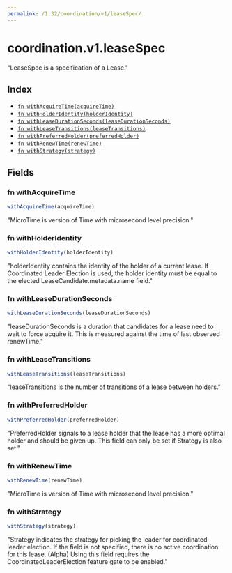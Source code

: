 ```yaml
---
permalink: /1.32/coordination/v1/leaseSpec/
---
```


# coordination.v1.leaseSpec

"LeaseSpec is a specification of a Lease."

## Index

* [`fn withAcquireTime(acquireTime)`](#fn-withacquiretime)
* [`fn withHolderIdentity(holderIdentity)`](#fn-withholderidentity)
* [`fn withLeaseDurationSeconds(leaseDurationSeconds)`](#fn-withleasedurationseconds)
* [`fn withLeaseTransitions(leaseTransitions)`](#fn-withleasetransitions)
* [`fn withPreferredHolder(preferredHolder)`](#fn-withpreferredholder)
* [`fn withRenewTime(renewTime)`](#fn-withrenewtime)
* [`fn withStrategy(strategy)`](#fn-withstrategy)

## Fields

### fn withAcquireTime

```ts
withAcquireTime(acquireTime)
```

"MicroTime is version of Time with microsecond level precision."

### fn withHolderIdentity

```ts
withHolderIdentity(holderIdentity)
```

"holderIdentity contains the identity of the holder of a current lease. If Coordinated Leader Election is used, the holder identity must be equal to the elected LeaseCandidate.metadata.name field."

### fn withLeaseDurationSeconds

```ts
withLeaseDurationSeconds(leaseDurationSeconds)
```

"leaseDurationSeconds is a duration that candidates for a lease need to wait to force acquire it. This is measured against the time of last observed renewTime."

### fn withLeaseTransitions

```ts
withLeaseTransitions(leaseTransitions)
```

"leaseTransitions is the number of transitions of a lease between holders."

### fn withPreferredHolder

```ts
withPreferredHolder(preferredHolder)
```

"PreferredHolder signals to a lease holder that the lease has a more optimal holder and should be given up. This field can only be set if Strategy is also set."

### fn withRenewTime

```ts
withRenewTime(renewTime)
```

"MicroTime is version of Time with microsecond level precision."

### fn withStrategy

```ts
withStrategy(strategy)
```

"Strategy indicates the strategy for picking the leader for coordinated leader election. If the field is not specified, there is no active coordination for this lease. (Alpha) Using this field requires the CoordinatedLeaderElection feature gate to be enabled."